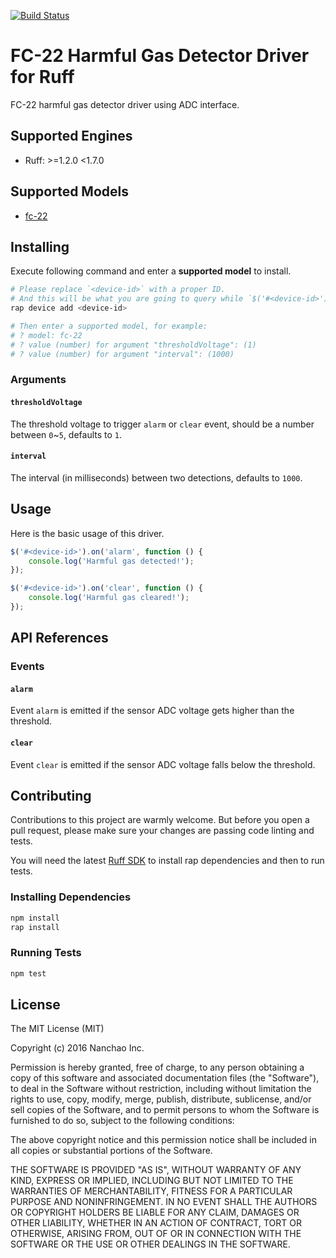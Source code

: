 [![Build Status](https://travis-ci.org/ruff-drivers/fc-22.svg)](https://travis-ci.org/ruff-drivers/fc-22)

# FC-22 Harmful Gas Detector Driver for Ruff

FC-22 harmful gas detector driver using ADC interface.

## Supported Engines

* Ruff: >=1.2.0 <1.7.0

## Supported Models

- [fc-22](https://rap.ruff.io/devices/fc-22)

## Installing

Execute following command and enter a **supported model** to install.

```sh
# Please replace `<device-id>` with a proper ID.
# And this will be what you are going to query while `$('#<device-id>')`.
rap device add <device-id>

# Then enter a supported model, for example:
# ? model: fc-22
# ? value (number) for argument "thresholdVoltage": (1)
# ? value (number) for argument "interval": (1000)
```

### Arguments

#### `thresholdVoltage`

The threshold voltage to trigger `alarm` or `clear` event, should be a number between `0`~`5`, defaults to `1`.

#### `interval`

The interval (in milliseconds) between two detections, defaults to `1000`.

## Usage

Here is the basic usage of this driver.

```js
$('#<device-id>').on('alarm', function () {
    console.log('Harmful gas detected!');
});

$('#<device-id>').on('clear', function () {
    console.log('Harmful gas cleared!');
});
```

## API References

### Events

#### `alarm`

Event `alarm` is emitted if the sensor ADC voltage gets higher than the threshold.

#### `clear`

Event `clear` is emitted if the sensor ADC voltage falls below the threshold.

## Contributing

Contributions to this project are warmly welcome. But before you open a pull request, please make sure your changes are passing code linting and tests.

You will need the latest [Ruff SDK](https://ruff.io/) to install rap dependencies and then to run tests.

### Installing Dependencies

```sh
npm install
rap install
```

### Running Tests

```sh
npm test
```

## License

The MIT License (MIT)

Copyright (c) 2016 Nanchao Inc.

Permission is hereby granted, free of charge, to any person obtaining a copy of this software and associated documentation files (the "Software"), to deal in the Software without restriction, including without limitation the rights to use, copy, modify, merge, publish, distribute, sublicense, and/or sell copies of the Software, and to permit persons to whom the Software is furnished to do so, subject to the following conditions:

The above copyright notice and this permission notice shall be included in all copies or substantial portions of the Software.

THE SOFTWARE IS PROVIDED "AS IS", WITHOUT WARRANTY OF ANY KIND, EXPRESS OR IMPLIED, INCLUDING BUT NOT LIMITED TO THE WARRANTIES OF MERCHANTABILITY, FITNESS FOR A PARTICULAR PURPOSE AND NONINFRINGEMENT. IN NO EVENT SHALL THE AUTHORS OR COPYRIGHT HOLDERS BE LIABLE FOR ANY CLAIM, DAMAGES OR OTHER LIABILITY, WHETHER IN AN ACTION OF CONTRACT, TORT OR OTHERWISE, ARISING FROM, OUT OF OR IN CONNECTION WITH THE SOFTWARE OR THE USE OR OTHER DEALINGS IN THE SOFTWARE.
